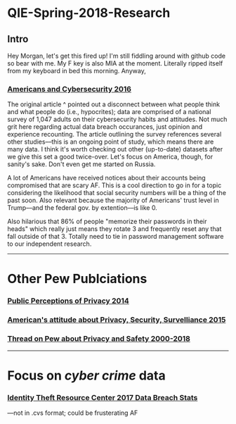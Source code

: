 # QIE-Spring-2018-Research
## Intro

Hey Morgan, let's get this fired up! I'm still fiddling around with github code so bear with me. My F key is also MIA at the moment. Literally ripped itself from my keyboard in bed this morning. Anyway,

### [Americans and Cybersecurity 2016](http://www.pewinternet.org/2017/01/26/americans-and-cybersecurity/) 

The original article ^ pointed out a disconnect between what people think and what people do (i.e., hypocrites); data are comprised of a national survey of 1,047 adults on their cybersecurity habits and attitudes. Not much grit here regarding actual data breach occurances, just opinion and experience recounting. The article outlining the survey references several other studies––this is an ongoing point of study, which means there are many data. I think it's worth checking out other (up-to-date) datasets after we give this set a good twice-over. Let's focus on America, though, for sanity's sake. Don't even get me started on Russia.

A lot of Americans have received notices about their accounts being compromised that are scary AF. This is a cool direction to go in for a topic considering the likelihood that social security numbers will be a thing of the past soon. Also relevant because the majority of Americans' trust level in Trump––and the federal gov. by extention––is like 0.  

Also hilarious that 86% of people "memorize their passwords in their heads" which really just means they rotate 3 and frequently reset any that fall outside of that 3. Totally need to tie in password management software to our independent research. 

------------------------------
# Other Pew Publciations

### [Public Perceptions of Privacy 2014](http://www.pewinternet.org/2014/11/12/public-privacy-perceptions/)
### [American's attitude about Privacy, Security, Survelliance 2015](http://www.pewinternet.org/2015/05/20/americans-attitudes-about-privacy-security-and-surveillance/)
### [Thread on Pew about Privacy and Safety 2000-2018](http://www.pewinternet.org/topics/privacy-and-safety/)
---
# Focus on _cyber crime_ data

### [Identity Theft Resource Center 2017 Data Breach Stats](https://www.idtheftcenter.org/images/breach/2017Breaches/ITRCBreachReport2017i.pdf)
––not in .cvs format; could be frusterating AF
